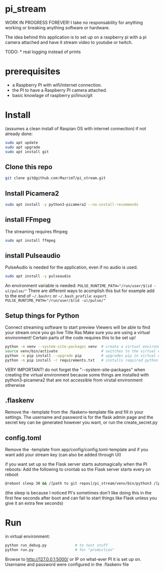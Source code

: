 # pi_stream
WORK IN PROGRESS FOREVER!
I take no responsability for anything working or breaking anything software or hardware.

The idea behind this application is to set up on a raspberry pi with a pi camera attached and have it stream video to youtube or twitch.


TODO:
    * real logging instead of prints


# prerequisites
* a Raspberry PI with wifi/internet connection.
* the PI to have a Raspberry PI camera attached.
* basic knowlage of raspberry pi/linux/git

# Install
(assumes a clean install of Raspian OS with internet connection)
if not already done:
```bash
sudo apt update
sudo apt upgrade
sudo apt install git
```

## Clone this repo
```bash
git clone git@github.com:MazrimT/pi_stream.git
```

## Install Picamera2
```bash
sudo apt install -y python3-picamera2 --no-install-recommends
```
## install FFmpeg
The streaming requires ffmpeg
```bash
sudo apt install ffmpeg
```

## install Pulseaudio
PulseAudio is needed for the application, even if no audio is used.
```bash
sudo apt install -y pulseaudio
```
An environment variable is needed: `PULSE_RUNTIME_PATH="/run/user/$(id -u)/pulse/"`
There are different ways to acomplish this but for example add to the end of `~/.bashrc` or `~/.bash_profile`:
`export PULSE_RUNTIME_PATH="/run/user/$(id -u)/pulse/"`

## Setup things for Python


Connect streaming software to start preview
Viewers will be able to find your stream once you go live
Title
Ras
Make sure you are using a virtual environment!
Certain parts of the code requires this to be set up!
```bash
python -m venv --system-site-packages venv  # create a virtual environment, --system-site-packages is important! otherwise picamera wont work
source venv/bin/activate                    # switches to the virtual environments python enterpreter
python -m pip install --upgrade pip         # upgrades pip in virtual environment to latest version
python -m pip install -r requirements.txt   # installs required python packages
```
VERY IMPORTANT! do not forget the "--system-site-packages" when creating the virtual environment because some things are installed with python3-picamera2 that are not accessible from virutal environment otherwise

## .flaskenv
Remove the -template from the .flaskenv-template file and fill in your settings.
The username and password is for the flask admin page and the secret key can be generated however you want, or run the create_secret.py

## config.toml
Remove the -template from app/config/config.toml-template and if you want add your stream key (can also be added through UI)

if you want set up so the Flask server starts automagically when the PI reboots:
Add the following to crontab so the Flask server starts every on reboot
```bash
@reboot sleep 30 && /[path to git repos]/pi_stream/venv/bin/python3 /[path to git repos]/pi_stream/run.py
```
(the sleep is because I noticed PI's sometimes don't like doing this in the first few seconds after boot and can fail to start things like Flask unless you give it an extra few seconds)


# Run
in virtual environment:
```bash
python run_debug.py             # to test stuff
python run.py                   # for "production"
```

Browse to http://127.0.0.1:5000/ or IP on what-ever PI it is set up on.
Username and password were configured in the .flaskenv file

